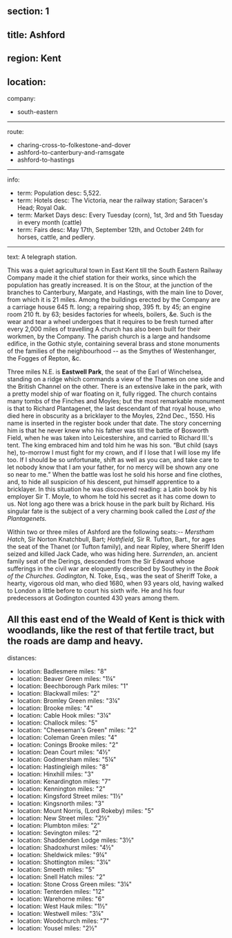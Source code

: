 section: 1
----
title: Ashford
----
region: Kent
----
location: 
----
company:
- south-eastern
----
route:
- charing-cross-to-folkestone-and-dover
- ashford-to-canterbury-and-ramsgate
- ashford-to-hastings
----
info:
- term: Population
  desc: 5,522.
- term: Hotels
  desc: The Victoria, near the railway station; Saracen's Head; Royal Oak.
- term: Market Days
  desc: Every Tuesday (corn), 1st, 3rd and 5th Tuesday in every month (cattle)
- term: Fairs
  desc: May 17th, September 12th, and October 24th for horses, cattle, and pedlery.
----
text: A telegraph station.

This was a quiet agricultural town in East Kent till the South Eastern Railway Company made it the chief station for their works, since which the population has greatly increased. It is on the Stour, at the junction of the branches to Canterbury, Margate, and Hastings, with the main line to Dover, from which it is 21 miles. Among the buildings erected by the Company are a carriage house 645 ft. long; a repairing shop, 395 ft. by 45; an engine room 210 ft. by 63; besides factories for wheels, boilers, &e. Such is the wear and tear a wheel undergoes that it requires to be fresh turned after every 2,000 miles of travelling A church has also been built for their workmen, by the Company. The parish church is a large and handsome edifice, in the Gothic style, containing several brass and stone monuments of the families of the neighbourhood -- as the Smythes of Westenhanger, the Fogges of Repton, &c.

Three miles N.E. is **Eastwell Park**, the seat of the Earl of Winchelsea, standing on a ridge which commands a view of the Thames on one side and the British Channel on the other. There is an extensive lake in the park, with a pretty model ship of war floating on it, fully rigged. The church contains many tombs of the Finches and Moyles; but the most remarkable monument is that to Richard Plantagenet, the last descendant of that royal house, who died here in obscurity as a bricklayer to the Moyles, 22nd Dec., 1550. His name is inserted in the register book under that date. The story concerning him is that he never knew who his father was till the battle of Bosworth Field, when he was taken into Leicestershire, and carried to Richard III.'s tent. The king embraced him and told him he was his son. <q>But child (says he), to-morrow I must fight for my crown, and if I lose that I will lose my life too. If I should be so unfortunate, shift as well as you can, and take care to let nobody know that I am your father, for no mercy will be shown any one so near to me.</q> When the battle was lost he sold his horse and fine clothes, and, to hide all suspicion of his descent, put himself apprentice to a bricklayer. In this situation he was discovered reading: a Latin book by his employer Sir T. Moyle, to whom he told his secret as it has come down to us. Not long ago there was a brick house in the park built by Richard. His singular fate is the subject of a very charming book called the <cite>Last of the Plantagenets.</cite>

Within two or three miles of Ashford are the following seats:-- *Merstham Hatch*, Sir Norton Knatchbull, Bart; *Hothfield*, Sir R. Tufton, Bart., for ages the seat of the Thanet (or Tufton family), and near Ripley, where Sheriff Iden seized and killed Jack Cade, who was hiding here. *Surrenden*, an. ancient family seat of the Derings, descended from the Sir Edward whose sufferings in the civil war are eloquently described by Southey in the <cite>Book of the Churches.</cite> *Godington*, N. Toke, Esq., was the seat of Sheriff Toke, a hearty, vigorous old man, who died 1680, when 93 years old, having walked to London a little before to court his sixth wife. He and his four predecessors at Godington counted 430 years among them.

All this east end of the Weald of Kent is thick with woodlands, like the rest of that fertile tract, but the roads are damp and heavy.
----
distances:
- location: Badlesmere
  miles: "8"
- location: Beaver Green
  miles: "1¼"
- location: Beechborough Park
  miles: "1"
- location: Blackwall
  miles: "2"
- location: Bromley Green
  miles: "3¼"
- location: Brooke
  miles: "4"
- location: Cable Hook
  miles: "3¼"
- location: Challock
  miles: "5"
- location: "Cheeseman's Green"
  miles: "2"
- location: Coleman Green
  miles: "4"
- location: Conings Brooke
  miles: "2"
- location: Dean Court
  miles: "4½"
- location: Godmersham
  miles: "5¼"
- location: Hastingleigh
  miles: "8"
- location: Hinxhill
  miles: "3"
- location: Kenardington
  miles: "7"
- location: Kennington
  miles: "2"
- location: Kingsford Street
  miles: "1½"
- location: Kingsnorth
  miles: "3"
- location: Mount Norris, (Lord Rokeby)
  miles: "5"
- location: New Street
  miles: "2½"
- location: Plumbton
  miles: "2"
- location: Sevington
  miles: "2"
- location: Shaddenden Lodge
  miles: "3½"
- location: Shadoxhurst
  miles: "4½"
- location: Sheldwick
  miles: "9¼"
- location: Shottington
  miles: "3¼"
- location: Smeeth
  miles: "5"
- location: Snell Hatch
  miles: "2"
- location: Stone Cross Green
  miles: "3¼"
- location: Tenterden
  miles: "12"
- location: Warehorne
  miles: "6"
- location: West Hauk
  miles: "1½"
- location: Westwell
  miles: "3¼"
- location: Woodchurch
  miles: "7"
- location: Yousel
  miles: "2½"
